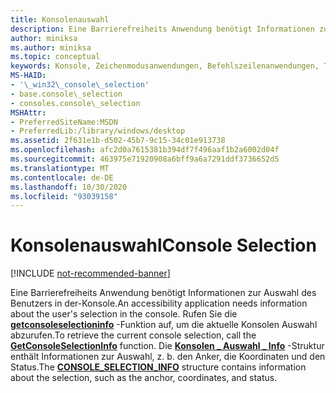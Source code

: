 ```yaml
---
title: Konsolenauswahl
description: Eine Barrierefreiheits Anwendung benötigt Informationen zur Auswahl des Benutzers in der-Konsole.
author: miniksa
ms.author: miniksa
ms.topic: conceptual
keywords: Konsole, Zeichenmodusanwendungen, Befehlszeilenanwendungen, Terminalanwendungen, Konsolen-API
MS-HAID:
- '\_win32\_console\_selection'
- base.console\_selection
- consoles.console\_selection
MSHAttr:
- PreferredSiteName:MSDN
- PreferredLib:/library/windows/desktop
ms.assetid: 2f631e1b-d502-45b7-9c15-34c01e913738
ms.openlocfilehash: afc2d0a7615381b394df7f496aaf1b2a6002d04f
ms.sourcegitcommit: 463975e71920908a6bff9a6a7291ddf3736652d5
ms.translationtype: MT
ms.contentlocale: de-DE
ms.lasthandoff: 10/30/2020
ms.locfileid: "93039158"
---
```

# <a name="console-selection"></a><span data-ttu-id="66b5c-104">Konsolenauswahl</span><span class="sxs-lookup"><span data-stu-id="66b5c-104">Console Selection</span></span>

[!INCLUDE [not-recommended-banner](./includes/not-recommended-banner.md)]

<span data-ttu-id="66b5c-105">Eine Barrierefreiheits Anwendung benötigt Informationen zur Auswahl des Benutzers in der-Konsole.</span><span class="sxs-lookup"><span data-stu-id="66b5c-105">An accessibility application needs information about the user's selection in the console.</span></span> <span data-ttu-id="66b5c-106">Rufen Sie die [**getconsoleselectioninfo**](getconsoleselectioninfo.md) -Funktion auf, um die aktuelle Konsolen Auswahl abzurufen.</span><span class="sxs-lookup"><span data-stu-id="66b5c-106">To retrieve the current console selection, call the [**GetConsoleSelectionInfo**](getconsoleselectioninfo.md) function.</span></span> <span data-ttu-id="66b5c-107">Die [**Konsolen \_ Auswahl \_ Info**](console-selection-info-str.md) -Struktur enthält Informationen zur Auswahl, z. b. den Anker, die Koordinaten und den Status.</span><span class="sxs-lookup"><span data-stu-id="66b5c-107">The [**CONSOLE\_SELECTION\_INFO**](console-selection-info-str.md) structure contains information about the selection, such as the anchor, coordinates, and status.</span></span>
